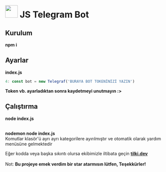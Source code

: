 # <img src="https://tilki.neocities.org/logo/termux.png" width="40px"> JS Telegram Bot
## Kurulum
<b>
npm i
</b>

## Ayarlar
<b>index.js</b>
```javascript
4: const bot = new Telegraf('BURAYA BOT TOKENİNİZİ YAZIN')
```
<b>
Token vb. ayarladıktan sonra kaydetmeyi unutmayın :></br>
</b>

## Çalıştırma
  <b>node index.js<br>
    </b><br>
 
  <b>nodemon node index.js</b>
    <br>
Komutlar klasör'ü ayrı ayrı kategorilere ayırılmıştır ve otomatik olarak yardım menüsüne gelmektedir<br>


Eğer kodda veya başka sıkıntı olursa ekibimizle iltibata geçin <b><a href="https://t.me/tilki_dev">tilki.dev</a></b><br><br>
Not: <b>Bu projeye emek verdim bir star atarmısın lütfen, Teşekkürler!</b>
<br><br>

